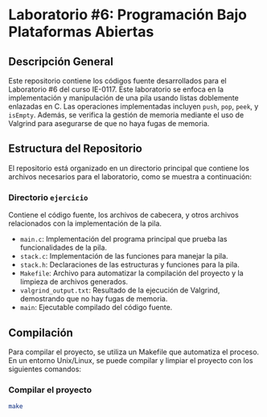 # Laboratorio #6: Programación Bajo Plataformas Abiertas

## Descripción General
Este repositorio contiene los códigos fuente desarrollados para el Laboratorio #6 del curso IE-0117. Este laboratorio se enfoca en la implementación y manipulación de una pila usando listas doblemente enlazadas en C. Las operaciones implementadas incluyen `push`, `pop`, `peek`, y `isEmpty`. Además, se verifica la gestión de memoria mediante el uso de Valgrind para asegurarse de que no haya fugas de memoria.

## Estructura del Repositorio
El repositorio está organizado en un directorio principal que contiene los archivos necesarios para el laboratorio, como se muestra a continuación:

### Directorio `ejercicio`
Contiene el código fuente, los archivos de cabecera, y otros archivos relacionados con la implementación de la pila.
- `main.c`: Implementación del programa principal que prueba las funcionalidades de la pila.
- `stack.c`: Implementación de las funciones para manejar la pila.
- `stack.h`: Declaraciones de las estructuras y funciones para la pila.
- `Makefile`: Archivo para automatizar la compilación del proyecto y la limpieza de archivos generados.
- `valgrind_output.txt`: Resultado de la ejecución de Valgrind, demostrando que no hay fugas de memoria.
- `main`: Ejecutable compilado del código fuente.

## Compilación
Para compilar el proyecto, se utiliza un Makefile que automatiza el proceso. En un entorno Unix/Linux, se puede compilar y limpiar el proyecto con los siguientes comandos:

### Compilar el proyecto
```bash
make
